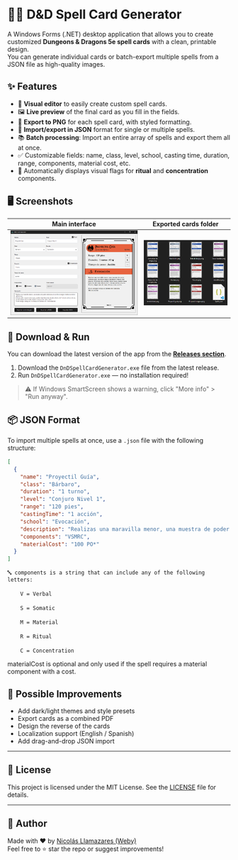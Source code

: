 # 🧙‍♂️ D&D Spell Card Generator

A Windows Forms (.NET) desktop application that allows you to create customized **Dungeons & Dragons 5e spell cards** with a clean, printable design.  
You can generate individual cards or batch-export multiple spells from a JSON file as high-quality images.

## ✨ Features

- 🧪 **Visual editor** to easily create custom spell cards.
- 🖼️ **Live preview** of the final card as you fill in the fields.
- 📁 **Export to PNG** for each spell card, with styled formatting.
- 🔁 **Import/export in JSON** format for single or multiple spells.
- 📚 **Batch processing**: Import an entire array of spells and export them all at once.
- ✅ Customizable fields: name, class, level, school, casting time, duration, range, components, material cost, etc.
- 🎨 Automatically displays visual flags for **ritual** and **concentration** components.

## 🖥️ Screenshots

| Main interface | Exported cards folder |
|----------------|------------------------|
| ![App Screenshot](assets/screenshot-app.png) | ![Cards Screenshot](assets/screenshot-exported-spells.png) |

## 🚀 Download & Run

You can download the latest version of the app from the **[Releases section](https://github.com/Webyven/dnd-spell-card-generator/releases)**.

1. Download the `DnDSpellCardGenerator.exe` file from the latest release.
2. Run `DnDSpellCardGenerator.exe` — no installation required!

> ⚠️ If Windows SmartScreen shows a warning, click "More info" > "Run anyway".

## 📦 JSON Format

To import multiple spells at once, use a `.json` file with the following structure:

```json
[
  {
    "name": "Proyectil Guía",
    "class": "Bárbaro",
    "duration": "1 turno",
    "level": "Conjuro Nivel 1",
    "range": "120 pies",
    "castingTime": "1 acción",
    "school": "Evocación",
    "description": "Realizas una maravilla menor, una muestra de poder sobrenatural...",
    "components": "VSMRC",
    "materialCost": "100 PO*"
  }
]
```

    🔤 components is a string that can include any of the following letters:

        V = Verbal

        S = Somatic

        M = Material

        R = Ritual

        C = Concentration

materialCost is optional and only used if the spell requires a material component with a cost.

## 📌 Possible Improvements

- Add dark/light themes and style presets
- Export cards as a combined PDF
- Design the reverse of the cards
- Localization support (English / Spanish)
- Add drag-and-drop JSON import

---

## 📄 License

This project is licensed under the MIT License. See the [LICENSE](LICENSE) file for details.

---

## 👤 Author

Made with ❤️ by [Nicolás Llamazares (Weby)](https://www.linkedin.com/in/llamazares-nicolas)  
Feel free to ⭐ star the repo or suggest improvements!
